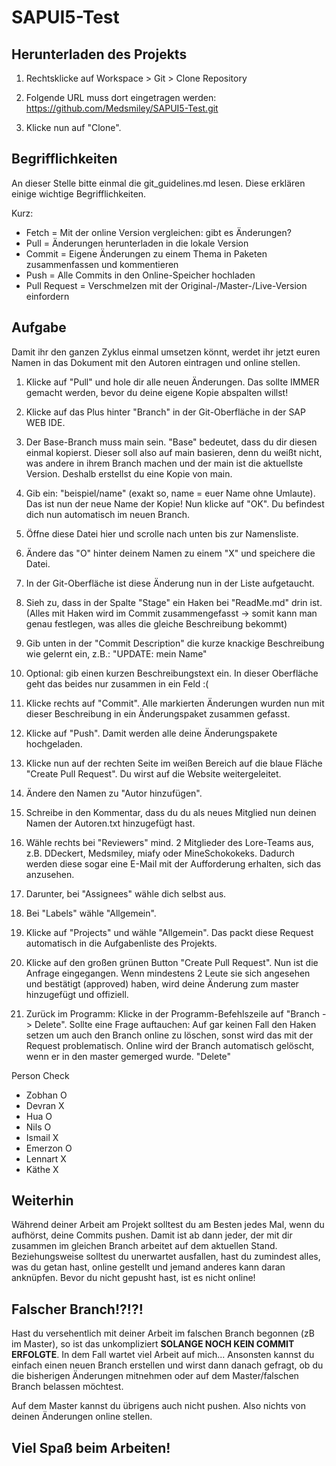 # SAPUI5-Test

## Herunterladen des Projekts
1. Rechtsklicke auf Workspace > Git > Clone Repository

2. Folgende URL muss dort eingetragen werden: https://github.com/Medsmiley/SAPUI5-Test.git
3. Klicke nun auf "Clone".


## Begrifflichkeiten
An dieser Stelle bitte einmal die git_guidelines.md lesen. 
Diese erklären einige wichtige Begrifflichkeiten.

Kurz:
- Fetch = Mit der online Version vergleichen: gibt es Änderungen?
- Pull = Änderungen herunterladen in die lokale Version
- Commit = Eigene Änderungen zu einem Thema in Paketen zusammenfassen und kommentieren 
- Push = Alle Commits in den Online-Speicher hochladen
- Pull Request = Verschmelzen mit der Original-/Master-/Live-Version einfordern



## Aufgabe

Damit ihr den ganzen Zyklus einmal umsetzen könnt, werdet ihr jetzt euren Namen in das Dokument mit den Autoren eintragen und online stellen.

1. Klicke auf "Pull" und hole dir alle neuen Änderungen. Das sollte IMMER gemacht werden, bevor du deine eigene Kopie abspalten willst!
2. Klicke auf das Plus hinter "Branch" in der Git-Oberfläche in der SAP WEB IDE.
3. Der Base-Branch muss main sein. "Base" bedeutet, dass du dir diesen einmal kopierst. Dieser soll also auf main basieren, denn du weißt nicht, was andere in ihrem Branch machen und der main ist die aktuellste Version. Deshalb erstellst du eine Kopie von main. 
4. Gib ein: "beispiel/name" (exakt so, name = euer Name ohne Umlaute). Das ist nun der neue Name der Kopie! Nun klicke auf "OK". Du befindest dich nun automatisch im neuen Branch.

5. Öffne diese Datei hier und scrolle nach unten bis zur Namensliste.
6. Ändere das "O" hinter deinem Namen zu einem "X" und speichere die Datei.

7. In der Git-Oberfläche ist diese Änderung nun in der Liste aufgetaucht. 
8. Sieh zu, dass in der Spalte "Stage" ein Haken bei "ReadMe.md" drin ist.
(Alles mit Haken wird im Commit zusammengefasst -> somit kann man genau festlegen, was alles die gleiche Beschreibung bekommt)
8. Gib unten in der "Commit Description" die kurze knackige Beschreibung wie gelernt ein, z.B.: "UPDATE: mein Name"
9. Optional: gib einen kurzen Beschreibungstext ein. In dieser Oberfläche geht das beides nur zusammen in ein Feld :(

10. Klicke rechts auf "Commit". Alle markierten Änderungen wurden nun mit dieser Beschreibung in ein Änderungspaket zusammen gefasst.
11. Klicke auf "Push". Damit werden alle deine Änderungspakete hochgeladen.

12. Klicke nun auf der rechten Seite im weißen Bereich auf die blaue Fläche "Create Pull Request". Du wirst auf die Website weitergeleitet.
13. Ändere den Namen zu "Autor hinzufügen".
14. Schreibe in den Kommentar, dass du du als neues Mitglied nun deinen Namen der Autoren.txt hinzugefügt hast.
15. Wähle rechts bei "Reviewers" mind. 2 Mitglieder des Lore-Teams aus, z.B. DDeckert, Medsmiley, miafy oder MineSchokokeks.
Dadurch werden diese sogar eine E-Mail mit der Aufforderung erhalten, sich das anzusehen.
16. Darunter, bei "Assignees" wähle dich selbst aus.
17. Bei "Labels" wähle "Allgemein".
18. Klicke auf "Projects" und wähle "Allgemein".
Das packt diese Request automatisch in die Aufgabenliste des Projekts.
19. Klicke auf den großen grünen Button "Create Pull Request". 
Nun ist die Anfrage eingegangen. Wenn mindestens 2 Leute sie sich angesehen und bestätigt (approved) haben, wird deine Änderung zum master hinzugefügt und offiziell.

13. Zurück im Programm: Klicke in der Programm-Befehlszeile auf "Branch -> Delete". 
Sollte eine Frage auftauchen: Auf gar keinen Fall den Haken setzen um auch den Branch online zu löschen, sonst wird das mit der Request problematisch. 
Online wird der Branch automatisch gelöscht, wenn er in den master gemerged wurde. 
"Delete"


Person     Check
- Zobhan   O
- Devran   X
- Hua      O
- Nils     O
- Ismail   X
- Emerzon  O
- Lennart  X
- Käthe    X


## Weiterhin

Während deiner Arbeit am Projekt solltest du am Besten jedes Mal, wenn du aufhörst, deine Commits pushen. 
Damit ist ab dann jeder, der mit dir zusammen im gleichen Branch arbeitet auf dem aktuellen Stand. 
Beziehungsweise solltest du unerwartet ausfallen, hast du zumindest alles, was du getan hast, online gestellt und jemand anderes kann daran anknüpfen. 
Bevor du nicht gepusht hast, ist es nicht online!


## Falscher Branch!?!?!
Hast du versehentlich mit deiner Arbeit im falschen Branch begonnen (zB im Master), so ist das unkompliziert **SOLANGE NOCH KEIN COMMIT ERFOLGTE**. 
In dem Fall wartet viel Arbeit auf mich... 
Ansonsten kannst du einfach einen neuen Branch erstellen und wirst dann danach gefragt, ob du die bisherigen Änderungen mitnehmen oder auf dem Master/falschen Branch belassen möchtest.

Auf dem Master kannst du übrigens auch nicht pushen. Also nichts von deinen Änderungen online stellen. 


## Viel Spaß beim Arbeiten!